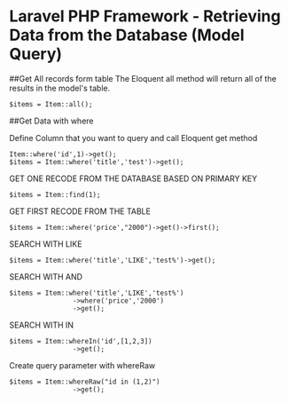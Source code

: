 # Laravel PHP Framework - Retrieving Data from the Database  (Model Query)

##Get All records form table
The Eloquent all method will return all of the results in the model's table.

	$items = Item::all();

##Get Data with where

Define Column that you want to query and call Eloquent get method
	
	Item::where('id',1)->get();
    $items = Item::where('title','test')->get();

GET ONE RECODE FROM THE DATABASE BASED ON PRIMARY KEY

	$items = Item::find(1);

GET FIRST RECODE FROM THE TABLE

	$items = Item::where('price',"2000")->get()->first();

SEARCH WITH LIKE 

	$items = Item::where('title','LIKE','test%')->get();

SEARCH WITH AND 

	$items = Item::where('title','LIKE','test%')
					->where('price','2000')
					->get();

SEARCH WITH IN 

    $items = Item::whereIn('id',[1,2,3])
    				->get();

Create query parameter with whereRaw

	$items = Item::whereRaw("id in (1,2)")
					->get();